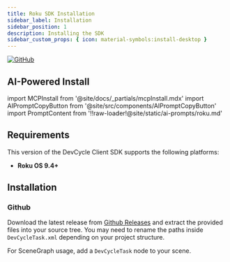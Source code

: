```yaml
---
title: Roku SDK Installation
sidebar_label: Installation
sidebar_position: 1
description: Installing the SDK
sidebar_custom_props: { icon: material-symbols:install-desktop }
---
```


[![GitHub](https://img.shields.io/github/stars/devcyclehq/roku-client-sdk.svg?style=social&label=Star&maxAge=2592000)](https://github.com/devcyclehq/roku-client-sdk)

## AI-Powered Install

import MCPInstall from '@site/docs/_partials/mcpInstall.mdx'
import AIPromptCopyButton from '@site/src/components/AIPromptCopyButton'
import PromptContent from '!!raw-loader!@site/static/ai-prompts/roku.md'

<MCPInstall />

<AIPromptCopyButton promptContent={PromptContent} />

## Requirements

This version of the DevCycle Client SDK supports the following platforms:

- **Roku OS 9.4+**

## Installation

[//]: # 'wizard-install-start'

### Github

Download the latest release from [Github Releases](https://github.com/DevCycleHQ/roku-client-sdk/releases) and extract the provided files into your source tree. You may need to rename the paths inside `DevCycleTask.xml` depending on your project structure.

For SceneGraph usage, add a `DevCycleTask` node to your scene.

[//]: # 'wizard-install-end'
